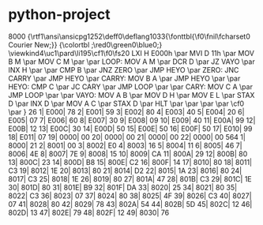 # python-project
8000
{\rtf1\ansi\ansicpg1252\deff0\deflang1033{\fonttbl{\f0\fnil\fcharset0 Courier New;}}
{\colortbl ;\red0\green0\blue0;}
\viewkind4\uc1\pard\li195\cf1\f0\fs20 LXI H E000h
\par MVI D 11h
\par MOV B M
\par MOV C M
\par 
\par LOOP: MOV A M
\par DCR D
\par JZ VAYO
\par INX H
\par 
\par CMP B
\par JNZ ZERO
\par JMP HEYO
\par ZERO: JNC CARRY
\par JMP HEYO
\par CARRY: MOV B A
\par JMP HEYO
\par 
\par HEYO: CMP C
\par JC CARY
\par JMP LOOP
\par 
\par CARY: MOV C A
\par JMP LOOP
\par 
\par VAYO: MOV A B
\par MOV D H
\par MOV E L
\par STAX D
\par INX D
\par MOV A C
\par STAX D
\par HLT
\par 
\par 
\par 
\par \cf0 
\par }
<End Codes>
26
1| E000| 78
2| E001| 59
3| E002| 80
4| E003| 40
5| E004| 20
6| E005| 07
7| E006| 60
8| E007| 30
9| E008| 09
10| E009| 40
11| E00A| 99
12| E00B| 12
13| E00C| 30
14| E00D| 50
15| E00E| 50
16| E00F| 50
17| E010| 99
18| E011| 07
19| 0000| 00
20| 0000| 00
21| 0000| 00
22| 0000| 00
<End UserData>
564
1| 8000| 21
2| 8001| 00
3| 8002| E0
4| 8003| 16
5| 8004| 11
6| 8005| 46
7| 8006| 4E
8| 8007| 7E
9| 8008| 15
10| 8009| CA
11| 800A| 29
12| 800B| 80
13| 800C| 23
14| 800D| B8
15| 800E| C2
16| 800F| 14
17| 8010| 80
18| 8011| C3
19| 8012| 1E
20| 8013| 80
21| 8014| D2
22| 8015| 1A
23| 8016| 80
24| 8017| C3
25| 8018| 1E
26| 8019| 80
27| 801A| 47
28| 801B| C3
29| 801C| 1E
30| 801D| 80
31| 801E| B9
32| 801F| DA
33| 8020| 25
34| 8021| 80
35| 8022| C3
36| 8023| 07
37| 8024| 80
38| 8025| 4F
39| 8026| C3
40| 8027| 07
41| 8028| 80
42| 8029| 78
43| 802A| 54
44| 802B| 5D
45| 802C| 12
46| 802D| 13
47| 802E| 79
48| 802F| 12
49| 8030| 76
<End HexData>

<End Comment>
